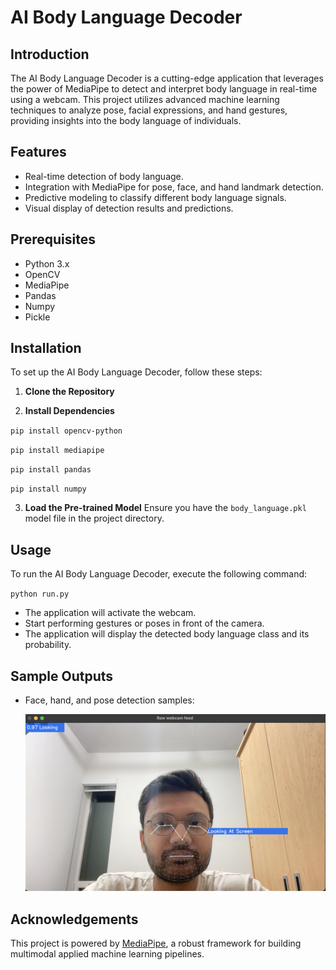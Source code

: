 # AI Body Language Decoder

## Introduction
The AI Body Language Decoder is a cutting-edge application that leverages the power of MediaPipe to detect and interpret body language in real-time using a webcam. This project utilizes advanced machine learning techniques to analyze pose, facial expressions, and hand gestures, providing insights into the body language of individuals.

## Features
- Real-time detection of body language.
- Integration with MediaPipe for pose, face, and hand landmark detection.
- Predictive modeling to classify different body language signals.
- Visual display of detection results and predictions.

## Prerequisites
- Python 3.x
- OpenCV
- MediaPipe
- Pandas
- Numpy
- Pickle

## Installation
To set up the AI Body Language Decoder, follow these steps:

1. **Clone the Repository**

2. **Install Dependencies**

`pip install opencv-python`

`pip install mediapipe`

`pip install pandas`

`pip install numpy`


3. **Load the Pre-trained Model**
Ensure you have the `body_language.pkl` model file in the project directory.

## Usage
To run the AI Body Language Decoder, execute the following command:

`python run.py`

- The application will activate the webcam.
- Start performing gestures or poses in front of the camera.
- The application will display the detected body language class and its probability.

## Sample Outputs
- Face, hand, and pose detection samples:

  ![Sample Image 1](images/3.png)


## Acknowledgements
This project is powered by [MediaPipe](https://google.github.io/mediapipe/), a robust framework for building multimodal applied machine learning pipelines.